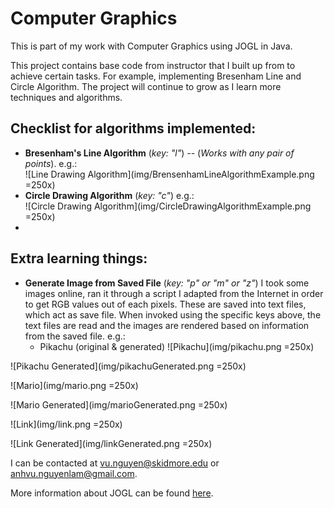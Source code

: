 # Computer Graphics 
This is part of my work with Computer Graphics using JOGL in Java. 

This project contains base code from instructor that I built up from to achieve certain tasks. For example, implementing Bresenham Line and Circle Algorithm. The project will continue to grow as I learn more techniques and algorithms.

## Checklist for algorithms implemented:

* **Bresenham's Line Algorithm** (*key: "l"*) -- (*Works with any pair of points*).
e.g.:  
![Line Drawing Algorithm](img/BrensenhamLineAlgorithmExample.png =250x)
* **Circle Drawing Algorithm** (*key: "c"*)
e.g.:  
![Circle Drawing Algorithm](img/CircleDrawingAlgorithmExample.png =250x)
* 

## Extra learning things:
* **Generate Image from Saved File** (*key: "p" or "m" or "z"*)
I took some images online, ran it through a script I adapted from the Internet in order to get RGB values out of each pixels. These are saved into text files, which act as save file. When invoked using the specific keys above, the text files are read and the images are rendered based on information from the saved file.
e.g.:
	* Pikachu (original & generated)
![Pikachu](img/pikachu.png =250x)
  
![Pikachu Generated](img/pikachuGenerated.png =250x)
  
![Mario](img/mario.png =250x)
  
![Mario Generated](img/marioGenerated.png =250x)
  
![Link](img/link.png =250x)
  
![Link Generated](img/linkGenerated.png =250x)
  

I can be contacted at [vu.nguyen@skidmore.edu](mailto:vu.nguyen@skidmore.edu) or [anhvu.nguyenlam@gmail.com](mailto:anhvu.nguyenlam@gmail.com).

More information about JOGL can be found [here](http://jogamp.org/jogl/www/).
